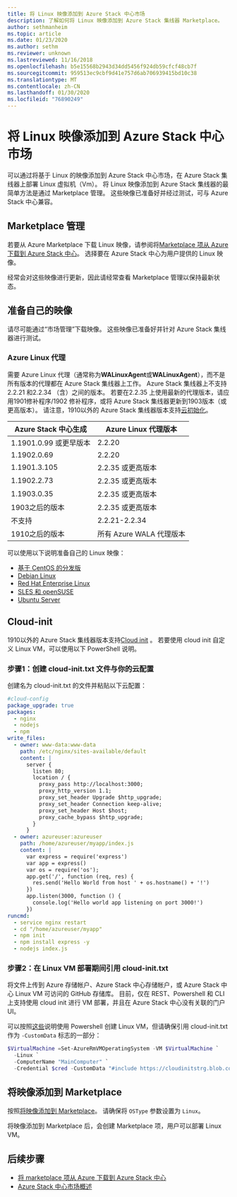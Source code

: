 ```yaml
---
title: 将 Linux 映像添加到 Azure Stack 中心市场
description: 了解如何将 Linux 映像添加到 Azure Stack 集线器 Marketplace。
author: sethmanheim
ms.topic: article
ms.date: 01/23/2020
ms.author: sethm
ms.reviewer: unknown
ms.lastreviewed: 11/16/2018
ms.openlocfilehash: b5e15568b2943d34dd5456f924db59cfcf48cb7f
ms.sourcegitcommit: 959513ec9cbf9d41e757d6ab706939415bd10c38
ms.translationtype: MT
ms.contentlocale: zh-CN
ms.lasthandoff: 01/30/2020
ms.locfileid: "76890249"
---
```

# <a name="add-linux-images-to-the-azure-stack-hub-marketplace"></a>将 Linux 映像添加到 Azure Stack 中心市场

可以通过将基于 Linux 的映像添加到 Azure Stack 中心市场，在 Azure Stack 集线器上部署 Linux 虚拟机（Vm）。 将 Linux 映像添加到 Azure Stack 集线器的最简单方法是通过 Marketplace 管理。 这些映像已准备好并经过测试，可与 Azure Stack 中心兼容。

## <a name="marketplace-management"></a>Marketplace 管理

若要从 Azure Marketplace 下载 Linux 映像，请参阅将[Marketplace 项从 Azure 下载到 Azure Stack 中心](azure-stack-download-azure-marketplace-item.md)。 选择要在 Azure Stack 中心为用户提供的 Linux 映像。

经常会对这些映像进行更新，因此请经常查看 Marketplace 管理以保持最新状态。

## <a name="prepare-your-own-image"></a>准备自己的映像

请尽可能通过“市场管理”下载映像。 这些映像已准备好并针对 Azure Stack 集线器进行测试。

### <a name="azure-linux-agent"></a>Azure Linux 代理

需要 Azure Linux 代理（通常称为**WALinuxAgent**或**WALinuxAgent**），而不是所有版本的代理都在 Azure Stack 集线器上工作。 Azure Stack 集线器上不支持2.2.21 和2.2.34 （含）之间的版本。 若要在2.2.35 上使用最新的代理版本，请应用1901修补程序/1902 修补程序，或将 Azure Stack 集线器更新到1903版本（或更高版本）。 请注意，1910以外的 Azure Stack 集线器版本支持[云初始化](https://cloud-init.io/)。

| Azure Stack 中心生成 | Azure Linux 代理版本 |
| ------------- | ------------- |
| 1.1901.0.99 或更早版本 | 2.2.20 |
| 1.1902.0.69  | 2.2.20  |
|  1.1901.3.105   | 2.2.35 或更高版本 |
| 1.1902.2.73  | 2.2.35 或更高版本 |
| 1.1903.0.35  | 2.2.35 或更高版本 |
| 1903之后的版本 | 2.2.35 或更高版本 |
| 不支持 | 2.2.21-2.2.34 |
| 1910之后的版本 | 所有 Azure WALA 代理版本|

可以使用以下说明准备自己的 Linux 映像：

* [基于 CentOS 的分发版](/azure/virtual-machines/linux/create-upload-centos?toc=%2fazure%2fvirtual-machines%2flinux%2ftoc.json)
* [Debian Linux](/azure/virtual-machines/linux/debian-create-upload-vhd?toc=%2fazure%2fvirtual-machines%2flinux%2ftoc.json)
* [Red Hat Enterprise Linux](azure-stack-redhat-create-upload-vhd.md)
* [SLES 和 openSUSE](/azure/virtual-machines/linux/suse-create-upload-vhd?toc=%2fazure%2fvirtual-machines%2flinux%2ftoc.json)
* [Ubuntu Server](/azure/virtual-machines/linux/create-upload-ubuntu?toc=%2fazure%2fvirtual-machines%2flinux%2ftoc.json)

## <a name="cloud-init"></a>Cloud-init

1910以外的 Azure Stack 集线器版本支持[Cloud init](https://cloud-init.io/) 。 若要使用 cloud init 自定义 Linux VM，可以使用以下 PowerShell 说明。

### <a name="step-1-create-a-cloud-inittxt-file-with-your-cloud-config"></a>步骤1：创建 cloud-init.txt 文件与你的云配置

创建名为 cloud-init.txt 的文件并粘贴以下云配置：

```yaml
#cloud-config
package_upgrade: true
packages:
  - nginx
  - nodejs
  - npm
write_files:
  - owner: www-data:www-data
    path: /etc/nginx/sites-available/default
    content: |
      server {
        listen 80;
        location / {
          proxy_pass http://localhost:3000;
          proxy_http_version 1.1;
          proxy_set_header Upgrade $http_upgrade;
          proxy_set_header Connection keep-alive;
          proxy_set_header Host $host;
          proxy_cache_bypass $http_upgrade;
        }
      }
  - owner: azureuser:azureuser
    path: /home/azureuser/myapp/index.js
    content: |
      var express = require('express')
      var app = express()
      var os = require('os');
      app.get('/', function (req, res) {
        res.send('Hello World from host ' + os.hostname() + '!')
      })
      app.listen(3000, function () {
        console.log('Hello world app listening on port 3000!')
      })
runcmd:
  - service nginx restart
  - cd "/home/azureuser/myapp"
  - npm init
  - npm install express -y
  - nodejs index.js
  ```
  
### <a name="step-2-reference-the-cloud-inittxt-during-the-linux-vm-deployment"></a>步骤2：在 Linux VM 部署期间引用 cloud-init.txt

将文件上传到 Azure 存储帐户、Azure Stack 中心存储帐户，或 Azure Stack 中心 Linux VM 可访问的 GitHub 存储库。
目前，仅在 REST、Powershell 和 CLI 上支持使用 cloud init 进行 VM 部署，并且在 Azure Stack 中心没有关联的门户 UI。

可以按照[这些](../user/azure-stack-quick-create-vm-linux-powershell.md)说明使用 Powershell 创建 Linux VM，但请确保引用 cloud-init.txt 作为 `-CustomData` 标志的一部分：

```powershell
$VirtualMachine =Set-AzureRmVMOperatingSystem -VM $VirtualMachine `
  -Linux `
  -ComputerName "MainComputer" `
  -Credential $cred -CustomData "#include https://cloudinitstrg.blob.core.windows.net/strg/cloud-init.txt"
```

## <a name="add-your-image-to-marketplace"></a>将映像添加到 Marketplace

按照[将映像添加到 Marketplace](azure-stack-add-vm-image.md)。 请确保将 `OSType` 参数设置为 `Linux`。

将映像添加到 Marketplace 后，会创建 Marketplace 项，用户可以部署 Linux VM。

## <a name="next-steps"></a>后续步骤

* [将 marketplace 项从 Azure 下载到 Azure Stack 中心](azure-stack-download-azure-marketplace-item.md)
* [Azure Stack 中心市场概述](azure-stack-marketplace.md)
